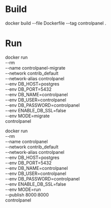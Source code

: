# Build
docker build --file Dockerfile --tag controlpanel .

# Run
docker run \
  --rm \
  --name controlpanel-migrate \
  --network contrib_default \
  --network-alias controlpanel \
  --env DB_HOST=postgres \
  --env DB_PORT=5432 \
  --env DB_NAME=controlpanel \
  --env DB_USER=controlpanel \
  --env DB_PASSWORD=controlpanel \
  --env ENABLE_DB_SSL=false \
  --env MODE=migrate \
  controlpanel

docker run \
  --rm \
  --name controlpanel \
  --network contrib_default \
  --network-alias controlpanel \
  --env DB_HOST=postgres \
  --env DB_PORT=5432 \
  --env DB_NAME=controlpanel \
  --env DB_USER=controlpanel \
  --env DB_PASSWORD=controlpanel \
  --env ENABLE_DB_SSL=false \
  --env MODE=run \
  --publish 8000:8000 \
  controlpanel
